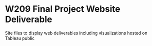 # W209 Final Project Website Deliverable

Site files to display web deliverables including visualizations hosted on Tableau public